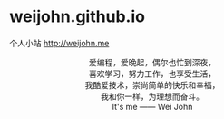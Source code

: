 # weijohn.github.io
个人小站 http://weijohn.me

<center>
爱编程，爱晚起，偶尔也忙到深夜，<br>
喜欢学习，努力工作，也享受生活，<br>
我酷爱技术，崇尚简单的快乐和幸福，<br>
我和你一样，为理想而奋斗。<br>
It's me —— Wei John<br>
</center>